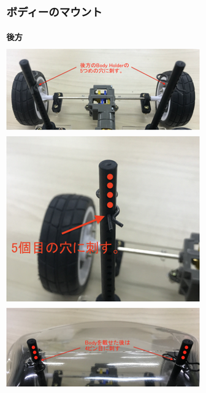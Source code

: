 # ボディーのマウント

## 後方

![](/type1/img/type1_mount002.png)

![](/type1/img/type1_mount001.png)

![](/type1/img/type1_mount003.png)

